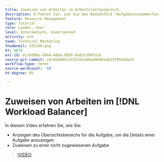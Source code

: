 ```yaml
---
title: Zuweisen von Arbeiten im Arbeitslastausgleich
description: Erfahren Sie, wie Sie das Bedienfeld "Aufgabenzusammenfassung"anzeigen und einer nicht zugewiesenen Aufgabe Zuweisungen zuweisen.
feature: Resource Management
type: Tutorial
role: Leader, User
level: Intermediate, Experienced
activity: use
team: Technical Marketing
thumbnail: 335166.png
kt: 8878
exl-id: ec3dd98e-4944-4d6a-9936-be83c390fa2e
source-git-commit: c6c0e4405cd3151b5ad9a490dbeab237855dde29
workflow-type: tm+mt
source-wordcount: '50'
ht-degree: 0%

---
```


# Zuweisen von Arbeiten im [!DNL Workload Balancer]

In diesem Video erfahren Sie, wie Sie:

* Anzeigen des Übersichtsbereichs für die Aufgabe, um die Details einer Aufgabe anzuzeigen
* Zuweisen zu einer nicht zugewiesenen Aufgabe


>[!VIDEO](https://video.tv.adobe.com/v/335166/?quality=12)
